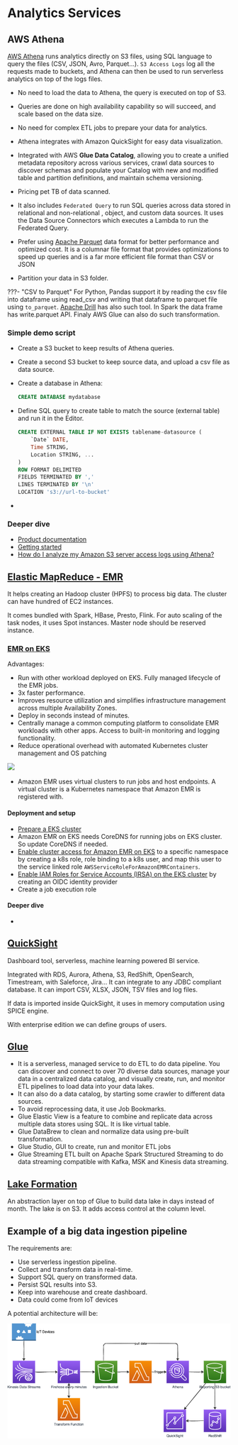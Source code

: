 # Analytics Services

## AWS Athena

[AWS Athena](https://aws.amazon.com/athena) runs analytics directly on S3 files, using SQL language to query the files (CSV, JSON, Avro, Parquet...). `S3 Access Logs` log all the requests made to buckets, and Athena can then be used to run serverless analytics on top of the logs files. 

* No need to load the data to Athena, the query is executed on top of S3.
* Queries are done on high availability capability so will succeed, and scale based on the data size.
* No need for complex ETL jobs to prepare your data for analytics.
* Athena integrates with Amazon QuickSight for easy data visualization.
* Integrated with AWS **Glue Data Catalog**, allowing you to create a unified metadata repository across various services, crawl data sources to discover schemas and populate your Catalog with new and modified table and partition definitions, and maintain schema versioning.
* Pricing pet TB of data scanned.
* It also includes `Federated Query` to run SQL queries across data stored in relational and non-relational , object, and custom data sources. It uses the Data Source Connectors which executes a Lambda to run the Federated Query.

* Prefer using [Apache Parquet](https://parquet.apache.org/) data format for better performance and optimized cost. It is a columnar file format that provides optimizations to speed up queries and is a far more efficient file format than CSV or JSON
* Partition your data in S3 folder.

???- "CSV to Parquet"
    For Python, Pandas support it by reading the csv file into dataframe using read_csv and writing that dataframe to parquet file using `to_parquet`. [Apache Drill](https://drill.apache.org/) has also such tool. In Spark the data frame has write.parquet API. Finaly AWS Glue can also do such transformation.

### Simple demo script

* Create a S3 bucket to keep results of Athena queries.
* Create a second S3 bucket to keep source data, and upload a csv file as data source.
* Create a database in Athena:

    ```sql
    CREATE DATABASE mydatabase
    ```

* Define SQL query to create table to match the source (external table) and run it in the Editor.

    ```sql
    CREATE EXTERNAL TABLE IF NOT EXISTS tablename-datasource (
        `Date` DATE,
        Time STRING,
        Location STRING, ... 
    )
    ROW FORMAT DELIMITED
    FIELDS TERMINATED BY ','
    LINES TERMINATED BY '\n'
    LOCATION 's3://url-to-bucket'
    ```

* 

### Deeper dive

* [Product documentation](https://docs.aws.amazon.com/athena/latest/ug/what-is.html)
* [Getting started](https://docs.aws.amazon.com/athena/latest/ug/getting-started.html)
* [How do I analyze my Amazon S3 server access logs using Athena?](https://aws.amazon.com/premiumsupport/knowledge-center/analyze-logs-athena/)

## [Elastic MapReduce - EMR](https://aws.amazon.com/emr)

It helps creating an Hadoop cluster (HPFS) to process big data. The cluster can have hundred of EC2 instances. 

It comes bundled with Spark, HBase, Presto, Flink. For auto scaling of the task nodes, it uses Spot instances. Master node should be reserved instance.

### [EMR on EKS](https://docs.aws.amazon.com/emr/latest/EMR-on-EKS-DevelopmentGuide/emr-eks.html)

Advantages:

* Run with other workload deployed on EKS. Fully managed lifecycle of the EMR jobs.
* 3x faster performance.
* Improves resource utilization and simplifies infrastructure management across multiple Availability Zones.
* Deploy in seconds instead of minutes.
* Centrally manage a common computing platform to consolidate EMR workloads with other apps. Access to built-in monitoring and logging functionality.
* Reduce operational overhead with automated Kubernetes cluster management and OS patching

![](https://docs.aws.amazon.com/images/emr/latest/EMR-on-EKS-DevelopmentGuide/images/emr-on-eks-architecture.png)

* Amazon EMR uses virtual clusters to run jobs and host endpoints. A virtual cluster is a Kubernetes namespace that Amazon EMR is registered with. 

#### Deployment and setup

* [Prepare a EKS cluster](../serverless/eks.md)
* Amazon EMR on EKS needs CoreDNS for running jobs on EKS cluster. So update CoreDNS if needed.
* [Enable cluster access for Amazon EMR on EKS](https://docs.aws.amazon.com/emr/latest/EMR-on-EKS-DevelopmentGuide/setting-up-cluster-access.html) to a specific namespace by creating a k8s role, role binding to a k8s user, and map this user to the service linked role `AWSServiceRoleForAmazonEMRContainers`.
* [Enable IAM Roles for Service Accounts (IRSA) on the EKS cluster](https://docs.aws.amazon.com/emr/latest/EMR-on-EKS-DevelopmentGuide/setting-up-enable-IAM.html) by creating an OIDC identity provider
* Create a job execution role

#### Deeper dive

* [](https://www.eksworkshop.com/advanced/430_emr_on_eks/)

## [QuickSight](https://aws.amazon.com/quicksight)

Dashboard tool, serverless, machine learning powered BI service.

Integrated with RDS, Aurora, Athena, S3, RedShift, OpenSearch, Timestream, with Saleforce, Jira... It can integrate to any JDBC compliant database. It can import CSV, XLSX, JSON, TSV files and log files.

If data is imported inside QuickSight, it uses in memory computation using SPICE engine.

With enterprise edition we can define groups of users.

## [Glue](https://aws.amazon.com/glue)

* It is a serverless, managed service to do ETL to do data pipeline. You can discover and connect to over 70 diverse data sources, manage your data in a centralized data catalog, and visually create, run, and monitor ETL pipelines to load data into your data lakes.
* It can also do a data catalog, by starting some crawler to different data sources.
* To avoid reprocessing data, it use Job Bookmarks.
* Glue Elastic View is a feature to combine and replicate data across multiple data stores using SQL. It is like virtual table.
* Glue DataBrew to clean and normalize data using pre-built transformation.
* Glue Studio, GUI to create, run and monitor ETL jobs
* Glue Streaming ETL built on Apache Spark Structured Streaming to do data streaming compatible with Kafka, MSK and Kinesis data streaming.

## [Lake Formation](https://aws.amazon.com/lake-formation)

An abstraction layer on top of Glue to build data lake in days instead of month. The lake is on S3. It adds access control at the column level.

## Example of a big data ingestion pipeline

The requirements are:

* Use serverless ingestion pipeline.
* Collect and transform data in real-time.
* Support SQL query on transformed data.
* Persist SQL results into S3.
* Keep into warehouse and create dashboard.
* Data could come from IoT devices

A potential architecture will be:

![](./diagrams/data-pipeline.drawio.png)